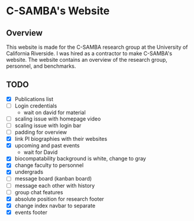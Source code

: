 # C-SAMBA's Website

## Overview
This website is made for the C-SAMBA research group at the University of California Riverside. I was hired as a contractor to make C-SAMBA's website. The website contains an overview of the research group, personnel, and benchmarks.

## TODO
- [x] Publications list
- [ ] Login credentials
  - wait on david for material
- [ ] scaling issue with homepage video
- [ ] scaling issue with login bar
- [ ] padding for overview
- [x] link PI biographies with their websites
- [x] upcoming and past events
  - wait for David
- [x] biocompatability background is white, change to gray
- [x] change faculty to personnel
- [x] undergrads
- [ ] message board (kanban board)
- [ ] message each other with history
- [ ] group chat features
- [x] absolute position for research footer
- [x] change index navbar to separate
- [x] events footer
